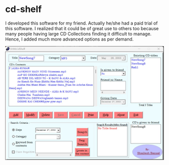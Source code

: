 # cd-shelf

I developed this software for my friend. Actually he/she had a paid trial of this software. I realized that it could be of great use to others too because many people having large CD Collections finding it difficult to manage. Hence, I added much more advanced options as per demand. 
 
<img width="569" alt="image" src="/software-screenshot.jpg">
